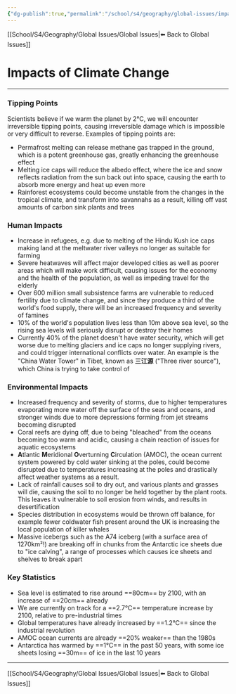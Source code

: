 ```yaml
---
{"dg-publish":true,"permalink":"/school/s4/geography/global-issues/impacts-of-climate-change/","dgHomeLink":true,"dgPassFrontmatter":false}
---
```


[[School/S4/Geography/Global Issues/Global Issues|⬅️ Back to Global Issues]]
# Impacts of Climate Change
---

### Tipping Points
Scientists believe if we warm the planet by 2°C, we will encounter irreversible tipping points, causing irreversible damage which is impossible or very difficult to reverse. Examples of tipping points are:
- Permafrost melting can release methane gas trapped in the ground, which is a potent greenhouse gas, greatly enhancing the greenhouse effect
- Melting ice caps will reduce the albedo effect, where the ice and snow reflects radiation from the sun back out into space, causing the earth to absorb more energy and heat up even more
- Rainforest ecosystems could become unstable from the changes in the tropical climate, and transform into savannahs as a result, killing off vast amounts of carbon sink plants and trees

### Human Impacts
- Increase in refugees, e.g. due to melting of the Hindu Kush ice caps making land at the meltwater river valleys no longer as suitable for farming
- Severe heatwaves will affect major developed cities as well as poorer areas which will make work difficult, causing issues for the economy and the health of the population, as well as impeding travel for the elderly
- Over 600 million small subsistence farms are vulnerable to reduced fertility due to climate change, and since they produce a third of the world's food supply, there will be an increased frequency and severity of famines
- 10% of the world's population lives less than 10m above sea level, so the rising sea levels will seriously disrupt or destroy their homes
- Currently 40% of the planet doesn't have water security, which will get worse due to melting glaciers and ice caps no longer supplying rivers, and could trigger international conflicts over water. An example is the "China Water Tower" in Tibet, known as **三江源** ("Three river source"), which China is trying to take control of

### Environmental Impacts
- Increased frequency and severity of storms, due to higher temperatures evaporating more water off the surface of the seas and oceans, and stronger winds due to more depressions forming from jet streams becoming disrupted
- Coral reefs are dying off, due to being "bleached" from the oceans becoming too warm and acidic, causing a chain reaction of issues for aquatic ecosystems
- **A**tlantic **M**eridional **O**verturning **C**irculation (AMOC), the ocean current system powered by cold water sinking at the poles, could become disrupted due to temperatures increasing at the poles and drastically affect weather systems as a result.
- Lack of rainfall causes soil to dry out, and various plants and grasses will die, causing the soil to no longer be held together by the plant roots. This leaves it vulnerable to soil erosion from winds, and results in desertification
- Species distribution in ecosystems would be thrown off balance, for example fewer coldwater fish present around the UK is increasing the local population of killer whales
- Massive icebergs such as the A74 iceberg (with a surface area of 1270km²!) are breaking off in chunks from the Antarctic ice sheets due to "ice calving", a range of processes which causes ice sheets and shelves to break apart

### Key Statistics
- Sea level is estimated to rise around ==80cm== by 2100, with an increase of ==20cm== already
- We are currently on track for a ==2.7°C== temperature increase by 2100, relative to pre-industrial times
- Global temperatures have already increased by ==1.2°C== since the industrial revolution
- AMOC ocean currents are already ==20% weaker== than the 1980s
- Antarctica has warmed by ==1°C== in the past 50 years, with some ice sheets losing ==30m== of ice in the last 10 years

---
[[School/S4/Geography/Global Issues/Global Issues|⬅️ Back to Global Issues]]
